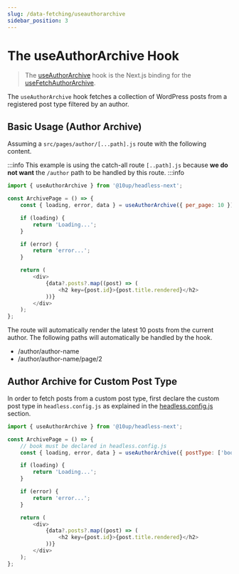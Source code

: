 ```yaml
---
slug: /data-fetching/useauthorarchive
sidebar_position: 3
---
```

# The useAuthorArchive Hook

> The [useAuthorArchive](/api/modules/10up_headless_next#useauthorarchive) hook is the Next.js binding for the [useFetchAuthorArchive](/api/namespaces/10up_headless_core.react#usefetchauthorarchive).

The `useAuthorArchive` hook fetches a collection of WordPress posts from a registered post type filtered by an author.

## Basic Usage (Author Archive)

Assuming a `src/pages/author/[...path].js` route with the following content.

:::info
This example is using the catch-all route `[..path].js` because **we do not want** the `/author` path to be handled by this route.
:::info

```js title="src/pages/author/[...path].js"
import { useAuthorArchive } from '@10up/headless-next';

const ArchivePage = () => {
	const { loading, error, data } = useAuthorArchive({ per_page: 10 });

	if (loading) {
		return 'Loading...';
	}

	if (error) {
		return 'error...';
	}

	return (
		<div>
            {data?.posts?.map((post) => (
                <h2 key={post.id}>{post.title.rendered}</h2>
            ))}
		</div>
	);
};
```

The route will automatically render the latest 10 posts from the current author. The following paths will automatically be handled by the hook.

- /author/author-name
- /author/author-name/page/2


## Author Archive for Custom Post Type

In order to fetch posts from a custom post type, first declare the custom post type in `headless.config.js` as explained in the [headless.config.js](/docs/getting-started/headless-config#custom-post-types) section. 
```js title="src/pages/author/[...path].js"
import { useAuthorArchive } from '@10up/headless-next';

const ArchivePage = () => {
    // book must be declared in headless.config.js
	const { loading, error, data } = useAuthorArchive({ postType: ['book'] });

	if (loading) {
		return 'Loading...';
	}

	if (error) {
		return 'error...';
	}

	return (
		<div>
            {data?.posts?.map((post) => (
                <h2 key={post.id}>{post.title.rendered}</h2>
            ))}
		</div>
	);
};
```